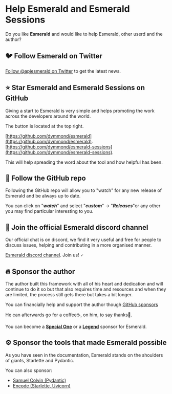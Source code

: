 # Help Esmerald and Esmerald Sessions

Do you like **Esmerald** and would like to help Esmerald, other userd and the author?

## 🐦 Follow Esmerald on Twitter

[Follow @apiesmerald on Twitter](https://twitter.com/apiesmerald) to get the latest news.

## ⭐ Star **Esmerald** and **Esmerald Sessions** on GitHub

Giving a start to Esmerald is very simple and helps promoting the work across the developers around the world.

The button is located at the top right.

[https://github.com/dymmond/esmerald](https://github.com/dymmond/esmerald).
[https://github.com/dymmond/esmerald-sessions](https://github.com/dymmond/esmerald-sessions).

This will help spreading the word about the tool and how helpful has been.

## 👀 Follow the GitHub repo

Following the GitHub repo will allow you to "watch" for any new release of Esmerald and be always up to date.

You can click on "***watch***" and select "***custom***" -> "***Releases***"or any other you may find particular
interesting to you.

## 💬 Join the official Esmerald discord channel

Our official chat is on discord, we find it very useful and free for people to discuss issues, helping and contributing
in a more organised manner.

<a href="https://discord.gg/eMrM9sWWvu" target="_blank">Esmerald discord channel</a>. Join us! 🗸

## 🔥 Sponsor the author

The author built this framework with all of his heart and dedication and will continue to do it so but that also
requires time and resources and when they are limited, the process still gets there but takes a bit longer.

You can financially help and support the author though [GitHub sponsors](https://github.com/sponsors/tarsil)

He can afterwards go for a coffee☕, on him, to say thanks🙏.

You can become a [**Special One**](https://github.com/sponsors/tarsil/sponsorships?sponsor=tarsil&tier_id=230059&preview=false)
or a [**Legend**](https://github.com/sponsors/tarsil/sponsorships?sponsor=tarsil&tier_id=230042&preview=false)
sponsor for Esmerald.

## ⚙️ Sponsor the tools that made Esmerald possible

As you have seen in the documentation, Esmerald stands on the shoulders of giants, Starlette and Pydantic.

You can also sponsor:

* <a href="https://github.com/sponsors/samuelcolvin" class="external-link" target="_blank">Samuel Colvin (Pydantic)</a>
* <a href="https://github.com/sponsors/encode" class="external-link" target="_blank">Encode (Starlette, Uvicorn)</a>
